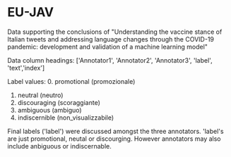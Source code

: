 # EU-JAV
Data supporting the conclusions of 
"Understanding the vaccine stance of Italian tweets and addressing language changes through the COVID-19 pandemic: 
development and validation of a machine learning model"

Data column headings:
['Annotator1', 'Annotator2', 'Annotator3', 'label', 'text','index']

Label values:
0.    promotional (promozionale)
1.    neutral (neutro)
2.    discouraging (scoraggiante)
3.    ambiguous (ambiguo) 
4.    indiscernible (non_visualizzabile)

Final labels ('label') were discussed amongst the three annotators.
'label's are just promotional, neutal or discourging. However annotators may also include anbiguous or indiscernable.
